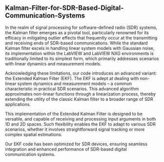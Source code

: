 ## Kalman-Filter-for-SDR-Based-Digital-Communication-Systems

In the realm of signal processing for software-defined radio (SDR) systems, the Kalman filter emerges as a pivotal tool, particularly renowned for its efficacy in mitigating outlier effects that frequently occur at the transmitting and receiving ends of SDR-based communications. While the standard Kalman filter excels in handling linear system models with Gaussian noise, its implementation within the LabVIEW and LabVIEW NXG environments is traditionally limited to its simplest form, which primarily addresses scenarios with linear dynamics and measurement models.

Acknowledging these limitations, our code introduces an advanced variant: the Extended Kalman Filter (EKF). The EKF is adept at dealing with non-linear system dynamics and measurement models – a common characteristic in practical SDR scenarios. This advanced algorithm approximates non-linear functions through a linearization process, thereby extending the utility of the classic Kalman filter to a broader range of SDR applications.

This implementation of the Extended Kalman Filter is designed to be versatile, and capable of receiving and processing input arguments in both 1D and 2D spaces. Such flexibility enables the EKF to adapt to various SDR scenarios, whether it involves straightforward signal tracking or more complex spatial estimations.

Our EKF code has been optimized for SDR devices, ensuring seamless integration and enhanced performance of SDR-based digital communication systems. 
